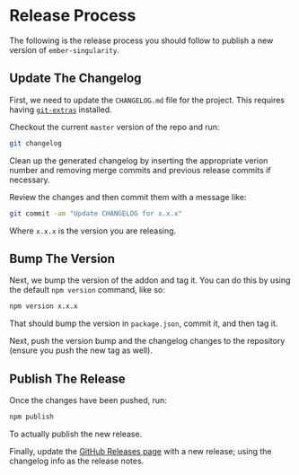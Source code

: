 # Release Process

The following is the release process you should follow to publish a new version of `ember-singularity`.

## Update The Changelog

First, we need to update the `CHANGELOG.md` file for the project. This requires having [`git-extras`](https://github.com/tj/git-extras) installed.

Checkout the current `master` version of the repo and run:

```bash
git changelog
```

Clean up the generated changelog by inserting the appropriate verion number and removing merge commits and previous release commits if necessary.

Review the changes and then commit them with a message like:

```bash
git commit -am "Update CHANGELOG for x.x.x"
```

Where `x.x.x` is the version you are releasing.

## Bump The Version

Next, we bump the version of the addon and tag it. You can do this by using the default `npm version` command, like so:

```bash
npm version x.x.x
```

That should bump the version in `package.json`, commit it, and then tag it.

Next, push the version bump and the changelog changes to the repository (ensure you push the new tag as well).

## Publish The Release

Once the changes have been pushed, run:

```bash
npm publish
```

To actually publish the new release.

Finally, update the [GitHub Releases page](https://github.com/trentmwillis/ember-singularity/releases) with a new release; using the changelog info as the release notes.
